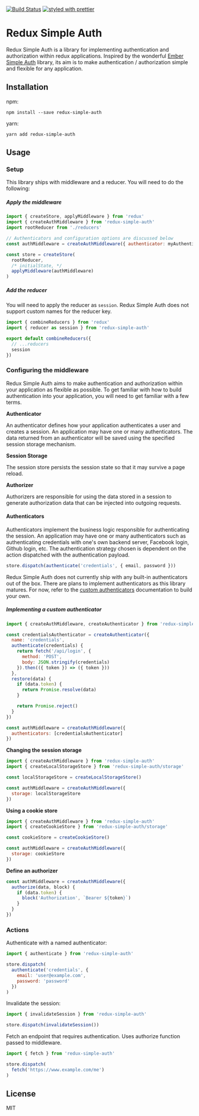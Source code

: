 [![Build Status](https://travis-ci.org/jerelmiller/redux-simple-auth.svg?branch=master)](https://travis-ci.org/jerelmiller/redux-simple-auth)
[![styled with prettier](https://img.shields.io/badge/styled_with-prettier-ff69b4.svg)](https://github.com/prettier/prettier)

# Redux Simple Auth

Redux Simple Auth is a library for implementing authentication and authorization
within redux applications. Inspired by the wonderful [Ember Simple
Auth](http://ember-simple-auth.com/) library, its aim is to make authentication
/ authorization simple and flexible for any application.

## Installation

npm:
```
npm install --save redux-simple-auth
```

yarn:
```
yarn add redux-simple-auth
```

## Usage

### Setup

This library ships with middleware and a reducer. You will need to do the
following:

##### Apply the middleware

```javascript
import { createStore, applyMiddleware } from 'redux'
import { createAuthMiddleware } from 'redux-simple-auth'
import rootReducer from './reducers'

// Authenticators and configuration options are discussed below
const authMiddleware = createAuthMiddleware({ authenticator: myAuthenticator })

const store = createStore(
  rootReducer,
  /* initialState, */
  applyMiddleware(authMiddleware)
)
```

##### Add the reducer

You will need to apply the reducer as `session`. Redux Simple Auth does not
support custom names for the reducer key.

```javascript
import { combineReducers } from 'redux'
import { reducer as session } from 'redux-simple-auth'

export default combineReducers({
  // ...reducers
  session
})
```

### Configuring the middleware

Redux Simple Auth aims to make authentication and authorization within your
application as flexible as possible. To get familiar with how to build
authentication into your application, you will need to get familiar with a few
terms.

**Authenticator**

An authenticator defines how your application authenticates a user and creates a
session. An application may have one or many authenticators. The data returned
from an authenticator will be saved using the specified session storage
mechanism.

**Session Storage**

The session store persists the session state so that it may survive a page
reload.

**Authorizer**

Authorizers are responsible for using the data stored in a session to generate
authorization data that can be injected into outgoing requests.

#### Authenticators

Authenticators implement the business logic responsible for authenticating the
session. An application may have one or many authenticators such as
authenticating credentials with one's own backend server, Facebook login, Github
login, etc. The authentication strategy chosen is dependent on the action
dispatched with the authentication payload.

```javascript
store.dispatch(authenticate('credentials', { email, password }))
```

Redux Simple Auth does not currently ship with any built-in authenticators out
of the box. There are plans to implement authenticators as this library matures.
For now, refer to the [custom
authenticators](#implementing-a-custom-authenticators) documentation to build
your own.

##### Implementing a custom authenticator

```javascript
import { createAuthMiddleware, createAuthenticator } from 'redux-simple-auth'

const credentialsAuthenticator = createAuthenticator({
  name: 'credentials',
  authenticate(credentials) {
    return fetch('/api/login', {
      method: 'POST',
      body: JSON.stringify(credentials)
    }).then(({ token }) => ({ token }))
  },
  restore(data) {
    if (data.token) {
      return Promise.resolve(data)
    }

    return Promise.reject()
  }
})

const authMiddleware = createAuthMiddleware({
  authenticators: [credentialsAuthenticator]
})
```


**Changing the session storage**
```javascript
import { createAuthMiddleware } from 'redux-simple-auth'
import { createLocalStorageStore } from 'redux-simple-auth/storage'

const localStorageStore = createLocalStorageStore()

const authMiddleware = createAuthMiddleware({
  storage: localStorageStore
})
```

**Using a cookie store**
```javascript
import { createAuthMiddleware } from 'redux-simple-auth'
import { createCookieStore } from 'redux-simple-auth/storage'

const cookieStore = createCookieStore()

const authMiddleware = createAuthMiddleware({
  storage: cookieStore
})
```


**Define an authorizer**
```javascript
const authMiddleware = createAuthMiddleware({
  authorize(data, block) {
    if (data.token) {
      block('Authorization', `Bearer ${token}`)
    }
  }
})
```

### Actions

Authenticate with a named authenticator:
```javascript
import { authenticate } from 'redux-simple-auth'

store.dispatch(
  authenticate('credentials', {
    email: 'user@example.com',
    password: 'password'
  })
)
```

Invalidate the session:
```javascript
import { invalidateSession } from 'redux-simple-auth'

store.dispatch(invalidateSession())
```

Fetch an endpoint that requires authentication. Uses authorize function passed
to middleware.
```javascript
import { fetch } from 'redux-simple-auth'

store.dispatch(
  fetch('https://www.example.com/me')
)
```

## License

MIT
